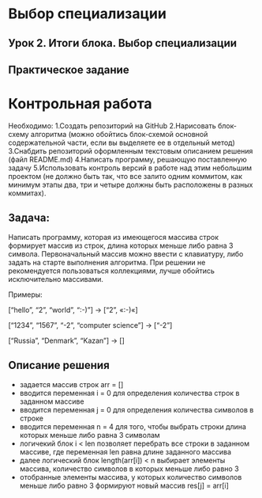 # Выбор специализации
## Урок 2. Итоги блока. Выбор специализации
## Практическое задание
# Контрольная работа
Необходимо:
1.Создать репозиторий на GitHub
2.Нарисовать блок-схему алгоритма (можно обойтись блок-схемой основной содержательной части, если вы выделяете ее в отдельный метод)
3.Снабдить репозиторий оформленным текстовым описанием решения (файл README.md)
4.Написать программу, решающую поставленную задачу
5.Использовать контроль версий в работе над этим небольшим проектом (не должно быть так, что все залито одним коммитом, как минимум этапы два, три и четыре должны быть расположены в разных коммитах).

## Задача:
Написать программу, которая из имеющегося массива строк формирует массив из строк, длина которых меньше либо равна 3 символа. Первоначальный массив можно ввести с клавиатуру, либо задать на старте выполнения алгоритма. При решении не рекомендуется пользоваться коллекциями, лучше обойтись исключительно массивами.

Примеры:

[“hello”, “2”, “world”, “:-)”] -> [“2”, «:-)«]

[“1234”, “1567”, “-2”, “computer science”] -> [“-2”]

[“Russia”, “Denmark”, “Kazan”] -> []

## Описание решения
- задается массив строк arr = []
- вводится переменная i = 0 для определения количества строк в заданном массиве
- вводится переменная j = 0 для определения количества символов в строке
- вводится переменная n = 4 для того, чтобы выбрать строки длина которых меньше либо равна 3 символам
- логичекий блок i < len позволяет перебрать все строки в заданном массиве, где переменная len равна длине заданного массива
- далее логический блок length(arr[i]) < n выбирает элементы массива, количество символов в которых меньше либо равно 3
- отобранные элементы массива, у которых количество символов меньше либо равно 3 формируют новый массив
res[j] = arr[i]
